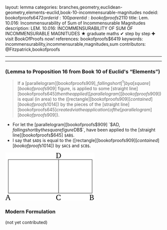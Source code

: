 layout: lemma
categories: branches,geometry,euclidean-geometry,elements-euclid,book-10-incommensurable-magnitudes
nodeid: bookofproofs$6472
orderid: 100
parentid: bookofproofs$2110
title: Lem. 10.016: Incommensurability of Sum of Incommensurable Magnitudes
description: LEM. 10.016: INCOMMENSURABILITY OF SUM OF INCOMMENSURABLE MAGNITUDES &#9733; graduate maths &#10004; step by step &#10010; visit BookOfProofs now!
references: bookofproofs$6419
keywords: incommensurability,incommensurable,magnitudes,sum
contributors: @Fitzpatrick,bookofproofs

---


---

### (Lemma to Proposition 16 from Book 10 of Euclid's “Elements”)

> If a [parallelogram][bookofproofs$909], falling short[^1] by a [square][bookofproofs$909] figure, is applied to some [straight line][bookofproofs$645] then the applied ([parallelogram][bookofproofs$909]) is equal (in area) to the ([rectangle][bookofproofs$909] [contained][bookofproofs$1014]) by the pieces of the [straight line][bookofproofs$645] created via the application (of the [parallelogram][bookofproofs$909]).
* For let the [parallelogram][bookofproofs$909] `$AD$`, falling short by the square figure `$DB$`, have been applied to the [straight line][bookofproofs$645] `$AB$`.
* I say that `$AD$` is equal to the ([rectangle][bookofproofs$909] [contained][bookofproofs$1014]) by `$AC$` and `$CB$`.

![fig016ae](https://github.com/bookofproofs/bookofproofs.github.io/blob/main/_sources/_assets/images/euclid/Book10/fig016ae.png?raw=true)



### Modern Formulation

(not yet contributed)

[^1]: Note that this lemma only applies to rectangular [parallelograms][bookofproofs$909] (translator's note).

